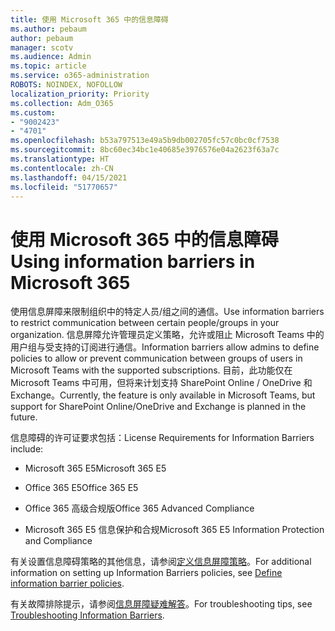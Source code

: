 ```yaml
---
title: 使用 Microsoft 365 中的信息障碍
ms.author: pebaum
author: pebaum
manager: scotv
ms.audience: Admin
ms.topic: article
ms.service: o365-administration
ROBOTS: NOINDEX, NOFOLLOW
localization_priority: Priority
ms.collection: Adm_O365
ms.custom:
- "9002423"
- "4701"
ms.openlocfilehash: b53a797513e49a5b9db002705fc57c0bc0cf7538
ms.sourcegitcommit: 8bc60ec34bc1e40685e3976576e04a2623f63a7c
ms.translationtype: HT
ms.contentlocale: zh-CN
ms.lasthandoff: 04/15/2021
ms.locfileid: "51770657"
---
```

# <a name="using-information-barriers-in-microsoft-365"></a><span data-ttu-id="23b81-102">使用 Microsoft 365 中的信息障碍</span><span class="sxs-lookup"><span data-stu-id="23b81-102">Using information barriers in Microsoft 365</span></span>

<span data-ttu-id="23b81-103">使用信息屏障来限制组织中的特定人员/组之间的通信。</span><span class="sxs-lookup"><span data-stu-id="23b81-103">Use information barriers to restrict communication between certain people/groups in your organization.</span></span> <span data-ttu-id="23b81-104">信息屏障允许管理员定义策略，允许或阻止 Microsoft Teams 中的用户组与受支持的订阅进行通信。</span><span class="sxs-lookup"><span data-stu-id="23b81-104">Information barriers allow admins to define policies to allow or prevent communication between groups of users in Microsoft Teams with the supported subscriptions.</span></span>  <span data-ttu-id="23b81-105">目前，此功能仅在 Microsoft Teams 中可用，但将来计划支持 SharePoint Online / OneDrive 和 Exchange。</span><span class="sxs-lookup"><span data-stu-id="23b81-105">Currently, the feature is only available in Microsoft Teams, but support for SharePoint Online/OneDrive and Exchange is planned in the future.</span></span>

<span data-ttu-id="23b81-106">信息障碍的许可证要求包括：</span><span class="sxs-lookup"><span data-stu-id="23b81-106">License Requirements for Information Barriers include:</span></span>

- <span data-ttu-id="23b81-107">Microsoft 365 E5</span><span class="sxs-lookup"><span data-stu-id="23b81-107">Microsoft 365 E5</span></span>

- <span data-ttu-id="23b81-108">Office 365 E5</span><span class="sxs-lookup"><span data-stu-id="23b81-108">Office 365 E5</span></span>

- <span data-ttu-id="23b81-109">Office 365 高级合规版</span><span class="sxs-lookup"><span data-stu-id="23b81-109">Office 365 Advanced Compliance</span></span>

- <span data-ttu-id="23b81-110">Microsoft 365 E5 信息保护和合规</span><span class="sxs-lookup"><span data-stu-id="23b81-110">Microsoft 365 E5 Information Protection and Compliance</span></span>

<span data-ttu-id="23b81-111">有关设置信息障碍策略的其他信息，请参阅[定义信息屏障策略](https://docs.microsoft.com/microsoft-365/compliance/information-barriers-policies)。</span><span class="sxs-lookup"><span data-stu-id="23b81-111">For additional information on setting up Information Barriers policies, see [Define information barrier policies](https://docs.microsoft.com/microsoft-365/compliance/information-barriers-policies).</span></span>

<span data-ttu-id="23b81-112">有关故障排除提示，请参阅[信息屏障疑难解答](https://docs.microsoft.com/microsoft-365/compliance/information-barriers-troubleshooting)。</span><span class="sxs-lookup"><span data-stu-id="23b81-112">For troubleshooting tips, see [Troubleshooting Information Barriers](https://docs.microsoft.com/microsoft-365/compliance/information-barriers-troubleshooting).</span></span>
